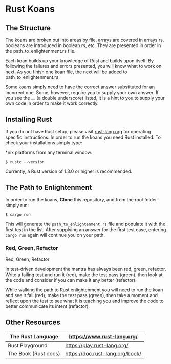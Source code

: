 # Rust Koans

## The Structure

The koans are broken out into areas by file, arrays are covered in arrays.rs, booleans are introduced in boolean.rs, etc. They are presented in order in the path_to_enlightenment.rs file.

Each koan builds up your knowledge of Rust and builds upon itself. By following the failures and errors presented, you will know what to work on next. As you finish one koan file, the next will be added to path_to_enlightenment.rs.

Some koans simply need to have the correct answer substituted for an incorrect one. Some, however, require you to supply your own answer. If you see the __ (a double underscore) listed, it is a hint to you to supply your own code in order to make it work correctly.

## Installing Rust

If you do not have Rust setup, please visit [rust-lang.org](https://www.rust-lang.org/) for operating specific instructions. In order to run the koans you need Rust installed. To check your installations simply type:

*nix platforms from any terminal window:

```
$ rustc --version
```
Currently, a Rust version of 1.3.0 or higher is recommended.

## The Path to Enlightenment

In order to run the koans, **Clone** this repository, and from the root folder simply run:

```
$ cargo run
```

This will generate the `path_to_enlightenment.rs` file and populate it with the first test in the list. After supplying an answer for the first test case, entering `cargo run` again will continue you on your path.

### Red, Green, Refactor

Red, Green, Refactor

In test-driven development the mantra has always been red, green, refactor. Write a failing test and run it (red), make the test pass (green), then look at the code and consider if you can make it any better (refactor).

While walking the path to Rust enlightenment you will need to run the koan and see it fail (red), make the test pass (green), then take a moment and reflect upon the test to see what it is teaching you and improve the code to better communicate its intent (refactor).

## Other Resources

The Rust Language    | https://www.rust-lang.org/
---------------------|----------------------------
Rust Playground      | https://play.rust-lang.org/
The Book (Rust docs) | https://doc.rust-lang.org/book/

